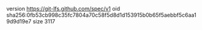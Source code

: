 version https://git-lfs.github.com/spec/v1
oid sha256:0fb53cb998c35fc7804a70c58f5d8d1d153915b0b65f5aebbf5c6aa19d9d19e7
size 3117
